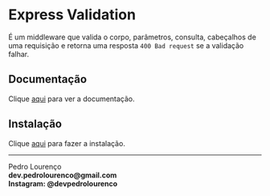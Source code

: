 # Express Validation

É um middleware que valida o corpo, parâmetros, consulta, cabeçalhos de uma requisição e retorna uma resposta `400 Bad request` se a validação falhar.

## Documentação

Clique [aqui](https://github.com/andrewkeig/express-validation) para ver a documentação.

## Instalação

Clique [aqui](https://www.npmjs.com/package/express-validation) para fazer a instalação.


<hr>
<stong>Pedro Lourenço</strong><br>
<Strong>dev.pedrolourenco@gmail.com</strong><br>
<Strong>Instagram: @devpedrolourenco</strong>